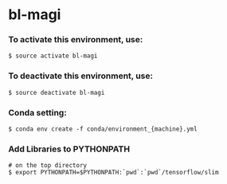 # bl-magi


### To activate this environment, use:
``` 
$ source activate bl-magi 
```
### To deactivate this environment, use:
``` 
$ source deactivate bl-magi
```

### Conda setting:
``` 
$ conda env create -f conda/environment_{machine}.yml
```

### Add Libraries to PYTHONPATH
``` 
# on the top directory
$ export PYTHONPATH=$PYTHONPATH:`pwd`:`pwd`/tensorflow/slim
``` 
